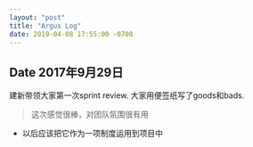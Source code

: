 ```yaml
---
layout: "post"
title: "Argus Log"
date: 2019-04-08 17:55:00 -0700
---
```


## Date 2017年9月29日
建新带领大家第一次sprint review. 大家用便签纸写了goods和bads.
> 这次感觉很棒，对团队氛围很有用
- 以后应该把它作为一项制度运用到项目中

